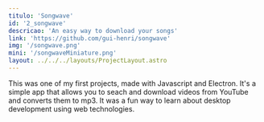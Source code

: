 ```yaml
---
titulo: 'Songwave'
id: '2_songwave'
descricao: 'An easy way to download your songs'
link: 'https://github.com/gui-henri/songwave'
img: '/songwave.png'
mini: '/songwaveMiniature.png'
layout: ../../../layouts/ProjectLayout.astro
---
```

This was one of my first projects, made with Javascript and Electron. It's a simple app that allows you to seach and download videos from YouTube and converts them to mp3. It was a fun way to learn about desktop development using web technologies.